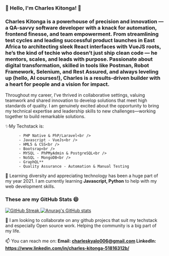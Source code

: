 ### 👋 Hello, I'm Charles Kitonga! :cowboy_hat_face:	

### Charles Kitonga is a powerhouse of precision and innovation — a QA-savvy software developer with a knack for automation, frontend finesse, and team empowerment. From streamlining test cycles and leading successful product launches in East Africa to architecting sleek React interfaces with VueJS roots, he’s the kind of techie who doesn’t just ship clean code — he mentors, scales, and leads with purpose. Passionate about digital transformation, skilled in tools like Postman, Robot Framework, Selenium, and Rest Assured, and always leveling up (hello, AI courses!), Charles is a results-driven builder with a heart for people and a vision for impact.

Throughout my career, I’ve thrived in collaborative settings, valuing teamwork and shared innovation to develop solutions that meet high standards of quality. I am genuinely excited about the opportunity to bring my technical expertise and leadership skills to new challenges—working together to build remarkable solutions.

✨My Techstack is:<br />
     
          - PHP Native & PhP/Laravel<br />
          - Javascript - VueJs<br />
          - HML5 & CSS<br />
          - Bootsrap<br />
          - MYSQL - PhPMyAdmin & PostgreSQL<br />
          - NoSQL - MongoDB<br />
          - GraphQL**
          - Quality Assurance - Automation & Manual Testing
     

🤔 Learning diversity and appreciating technology has been a huge part of my year 2021. I am currently learning **Javascript, Python** to help with my web development skills.

### These are my GitHub Stats 😄
[![GitHub Streak](https://github-readme-streak-stats.herokuapp.com?user=CharlesKitonga&theme=tokyonight&date_format=M%20j%5B%2C%20Y%5D)](https://git.io/streak-stats),[![Anurag's GitHub stats](https://github-readme-stats.vercel.app/api?username=CharlesKitonga&count_private=true&show_icons=true&theme=tokyonight)](https://github.com/anuraghazra/github-readme-stats)

👯 I am looking to collaborate on any github projecs that suit my techstack and especially Open source work. Helping the community is a big part of my life.

📫 You can reach me on:
      **Email: charleskyalo006@gmail.com
        LinkedIn: https://www.linkedin.com/in/charles-kitonga-51816312b/**   
   
<!--
**CharlesKitonga/CharlesKitonga** is a ✨ _special_ ✨ repository because its `README.md` (this file) appears on your GitHub profile.

Here are some ideas to get you started:

- 🔭 I’m currently working on Ecommerce project to help artisans through a colleague market their artwork, specifically on Jewellery in a bid to promoe local businesses as well as gain handson experience in creaing a fully fledged E-commerce website. I am also working on a few personal projects to help horn my skills.
- 🌱 I’m currently learning ...
- 👯 I’m looking to collaborate on ...
- 🤔 I’m looking for help with ...
- 💬 Ask me about ...
- 📫 How to reach me: ...
- 😄 Pronouns: ...
- ⚡ Fun fact: ...
-->
